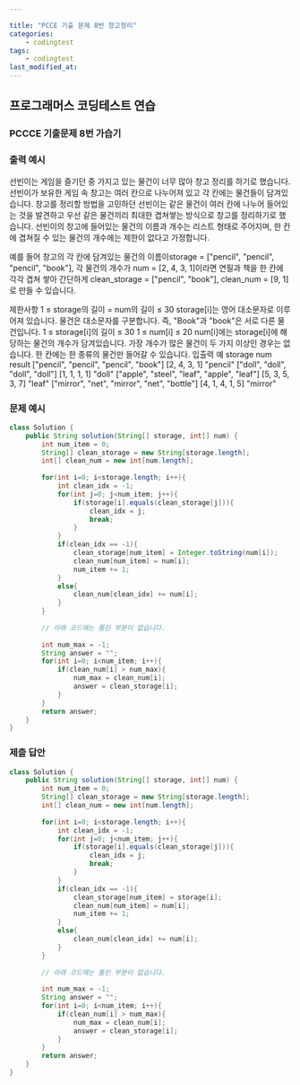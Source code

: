```yaml
---

title: "PCCE 기출 문제 8번 창고정리"
categories:
    - codingtest
tags:
    - codingtest
last_modified_at:
---
```


## 프로그래머스 코딩테스트 연습

### PCCCE 기출문제 8번 가습기
  
### 출력 예시
선빈이는 게임을 즐기던 중 가지고 있는 물건이 너무 많아 창고 정리를 하기로 했습니다. 선빈이가 보유한 게임 속 창고는 여러 칸으로 나누어져 있고 각 칸에는 물건들이 담겨있습니다. 창고를 정리할 방법을 고민하던 선빈이는 같은 물건이 여러 칸에 나누어 들어있는 것을 발견하고 우선 같은 물건끼리 최대한 겹쳐쌓는 방식으로 창고를 정리하기로 했습니다. 선빈이의 창고에 들어있는 물건의 이름과 개수는 리스트 형태로 주어지며, 한 칸에 겹쳐질 수 있는 물건의 개수에는 제한이 없다고 가정합니다.

예를 들어 창고의 각 칸에 담겨있는 물건의 이름이storage = ["pencil", "pencil", "pencil", "book"], 각 물건의 개수가 num = [2, 4, 3, 1]이라면 연필과 책을 한 칸에 각각 겹쳐 쌓아 간단하게 clean_storage = ["pencil", "book"], clean_num = [9, 1]로 만들 수 있습니다.

제한사항
1 ≤ storage의 길이 = num의 길이 ≤ 30
storage[i]는 영어 대소문자로 이루어져 있습니다.
물건은 대소문자를 구분합니다. 즉, "Book"과 "book"은 서로 다른 물건입니다.
1 ≤ storage[i]의 길이 ≤ 30
1 ≤ num[i] ≤ 20
num[i]에는 storage[i]에 해당하는 물건의 개수가 담겨있습니다.
가장 개수가 많은 물건이 두 가지 이상인 경우는 없습니다.
한 칸에는 한 종류의 물건만 들어갈 수 있습니다.
입출력 예
storage	num	result
["pencil", "pencil", "pencil", "book"]	[2, 4, 3, 1]	"pencil"
["doll", "doll", "doll", "doll"]	[1, 1, 1, 1]	"doll"
["apple", "steel", "leaf", "apple", "leaf"]	[5, 3, 5, 3, 7]	"leaf"
["mirror", "net", "mirror", "net", "bottle"]	[4, 1, 4, 1, 5]	"mirror"

### 문제 예시
```java
class Solution {
    public String solution(String[] storage, int[] num) {
        int num_item = 0;
        String[] clean_storage = new String[storage.length];
        int[] clean_num = new int[num.length];
        
        for(int i=0; i<storage.length; i++){
            int clean_idx = -1;
            for(int j=0; j<num_item; j++){
                if(storage[i].equals(clean_storage[j])){
                    clean_idx = j;
                    break;
                }
            }
            if(clean_idx == -1){
                clean_storage[num_item] = Integer.toString(num[i]);
                clean_num[num_item] = num[i];
                num_item += 1;
            }
            else{
                clean_num[clean_idx] += num[i];
            }
        }
        
        // 아래 코드에는 틀린 부분이 없습니다.
        
        int num_max = -1;
        String answer = "";
        for(int i=0; i<num_item; i++){
            if(clean_num[i] > num_max){
                num_max = clean_num[i];
                answer = clean_storage[i];
            }
        }
        return answer;
    }
}
```

### 제츨 답안
```java
class Solution {
    public String solution(String[] storage, int[] num) {
        int num_item = 0;
        String[] clean_storage = new String[storage.length];
        int[] clean_num = new int[num.length];
        
        for(int i=0; i<storage.length; i++){
            int clean_idx = -1;
            for(int j=0; j<num_item; j++){
                if(storage[i].equals(clean_storage[j])){
                    clean_idx = j;
                    break;
                }
            }
            if(clean_idx == -1){
                clean_storage[num_item] = storage[i];
                clean_num[num_item] = num[i];
                num_item += 1;
            }
            else{
                clean_num[clean_idx] += num[i];
            }
        }
        
        // 아래 코드에는 틀린 부분이 없습니다.
        
        int num_max = -1;
        String answer = "";
        for(int i=0; i<num_item; i++){
            if(clean_num[i] > num_max){
                num_max = clean_num[i];
                answer = clean_storage[i];
            }
        }
        return answer;
    }
}
```